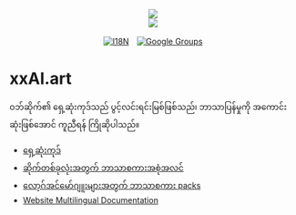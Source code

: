 <p align="center"><a href="https://xxai.art"><img src="https://cdn.jsdelivr.net/gh/xxai-art/doc/logo.svg"/></a><br/><a href="https://xxai.art"><img src="https://cdn.jsdelivr.net/gh/xxai-art/doc/xxai.svg"/></a></p><p align="center"><a href="https://github.com/xxai-art/doc#readme"><img alt="I18N" src="https://cdn.jsdelivr.net/gh/wactax/img/t.svg"/></a>　<a href="https://groups.google.com/u/0/g/xxai-art"><img alt="Google Groups" src="https://cdn.jsdelivr.net/gh/wactax/img/g-groups.svg"/></a></p>

# xxAI.art

ဝဘ်ဆိုက်၏ ရှေ့ဆုံးကုဒ်သည် ပွင့်လင်းရင်းမြစ်ဖြစ်သည်၊ ဘာသာပြန်မှုကို အကောင်းဆုံးဖြစ်အောင် ကူညီရန် ကြိုဆိုပါသည်။

* [ရှေ့ဆုံးကုဒ်](https://github.com/xxai-art/web)
* [ဆိုက်တစ်ခုလုံးအတွက် ဘာသာစကားအစုံအလင်](https://github.com/xxai-art/web/tree/main/i18n)
* [လော့ဂ်အင်မော်ဂျူးများအတွက် ဘာသာစကား packs](https://github.com/wacpkg/user/tree/main/ui.i18n)
* [Website Multilingual Documentation](https://github.com/xxai-doc)
